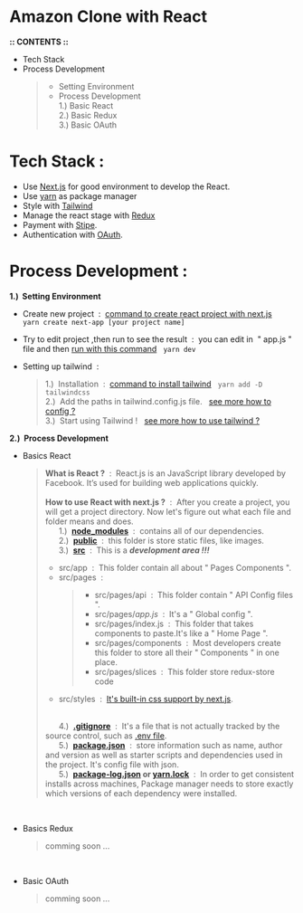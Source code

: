 
# Amazon Clone  with  React
**:: CONTENTS ::**
* Tech Stack
* Process Development
  > * Setting  Environment
  > * Process Development <br/> 
      1.) Basic React <br/> 
      2.) Basic Redux <br/> 
      3.) Basic OAuth <br/> 


# Tech Stack :
- Use [Next.js](https://nextjs.org/)
 for good environment to develop the React.
- Use [yarn](https://yarnpkg.com/) as package manager
- Style with [Tailwind](https://tailwindcss.com/)
- Manage the react stage with [Redux](https://redux.js.org/) 
- Payment with [Stipe](https://stripe.com/th?utm_campaign=TH_EN_Search_Brand_Stripe_EXA-19299490305&utm_medium=cpc&utm_source=google&ad_content=642259720785&utm_term=stripe&utm_matchtype=e&utm_adposition=&utm_device=c&gclid=CjwKCAjwrpOiBhBVEiwA_473dNm946BkVTaoyvevJWoPcIbhuEWviRKjK4cu3KJ5OKZyMyr-AK2YgBoCYb0QAvD_BwE).
- Authentication with [OAuth](https://oauth.net/2/).


# Process Development : 
**1.) &nbsp;Setting  Environment**

-   Create new project &nbsp;:&nbsp; [command to create react project with next.js](https://nextjs.org/docs/getting-started) &nbsp; ``` yarn create next-app [your project name] ```
-   Try to edit project ,then run to see the result 
    &nbsp;:&nbsp; you can edit in &nbsp;" app.js "&nbsp; file and then [run with this command](https://nextjs.org/docs/getting-started) &nbsp; ``` yarn dev ```
-   Setting up tailwind &nbsp;: 

    >   1.) &nbsp;Installation &nbsp;:&nbsp; [command to install tailwind](https://tailwindcss.com/docs/installation) &nbsp; ``` yarn add -D tailwindcss ```<br/>
    >   2.) &nbsp;Add the paths in tailwind.config.js file. &nbsp; [see more how to config ?](https://tailwindcss.com/docs/installation)<br/> 
    >   3.) &nbsp;Start using Tailwind ! &nbsp; [see more how to use tailwind ?](https://tailwindcss.com/docs/installation)<br/> 

  **2.) &nbsp;Process Development** 
-   Basics React 
    >   **What is React ?** &nbsp;:&nbsp; React.js is an JavaScript library developed by Facebook. It’s used for building web applications quickly. <br/><br/>
    >   **How to use React with next.js ?** &nbsp;:&nbsp; After you create a project, you will get a project directory. Now let's figure out what each file and folder  means and does.      
    >   &nbsp;&nbsp;&nbsp;&nbsp;&nbsp; 1.)&nbsp; **[node_modules](https://www.freecodecamp.org/news/get-started-with-react-for-beginners/)** &nbsp;:&nbsp; contains all of our dependencies.<br/>
    >   &nbsp;&nbsp;&nbsp;&nbsp;&nbsp; 2.)&nbsp; **[public](https://nextjs.org/docs/basic-features/static-file-serving)** &nbsp;:&nbsp; this folder is store static files, like images.<br/>
    >   &nbsp;&nbsp;&nbsp;&nbsp;&nbsp; 3.)&nbsp; **[src](https://nextjs.org/docs/advanced-features/src-directory)** &nbsp;:&nbsp; This is a ***development area !!!*** <br/>
    >   - src/app &nbsp;:&nbsp; This folder contain all about " Pages Components ".
    >   - src/pages &nbsp;:&nbsp; 
    >     > * src/pages/api &nbsp;:&nbsp; This folder contain " API Config files ".<br/> 
    >     > * src/pages/_app.js_ &nbsp;:&nbsp; It's a " Global config ".<br/>
    >     > * src/pages/index.js &nbsp;:&nbsp; This folder that takes components to paste.It's like a " Home Page ".<br/>
    >     > * src/pages/components &nbsp;:&nbsp; Most developers create this folder to store all their " Components " in one place.<br/>
    >     > * src/pages/slices &nbsp;:&nbsp; This folder store redux-store code
    >   - src/styles &nbsp;:&nbsp; [It's built-in css support by next.js](https://nextjs.org/docs/basic-features/built-in-css-support).<br/><br/>  
    >     
    >   &nbsp;&nbsp;&nbsp;&nbsp;&nbsp; 4.)&nbsp; **[.gitignore](https://www.freecodecamp.org/news/get-started-with-react-for-beginners/)** &nbsp;:&nbsp;  It's a file that is not actually tracked by the source control, such as [.env file](https://blog.bitsrc.io/a-gentle-introduction-to-env-files-9ad424cc5ff4). <br/>
    >   &nbsp;&nbsp;&nbsp;&nbsp;&nbsp; 5.)&nbsp; **[package.json](https://dev.to/codergirl1991/what-is-create-react-app-part-2-packagejsonreadme-nodemodules-1bh9)** &nbsp;:&nbsp; store information such as name, author and version  as well as starter scripts and dependencies  used in the project. It's config file with json.<br/>
    >   &nbsp;&nbsp;&nbsp;&nbsp;&nbsp; 5.)&nbsp; **[package-log.json](https://docs.npmjs.com/cli/v9/configuring-npm/package-lock-json) or [yarn.lock](https://classic.yarnpkg.com/lang/en/docs/yarn-lock/)** &nbsp;:&nbsp; In order to get consistent installs across machines, Package manager needs to store exactly which versions of each dependency were installed. <br/>
    
    <br/>
-   Basics Redux 
    >  comming soon ...

    <br/>
-   Basic OAuth
    >  comming soon ...
   
    









